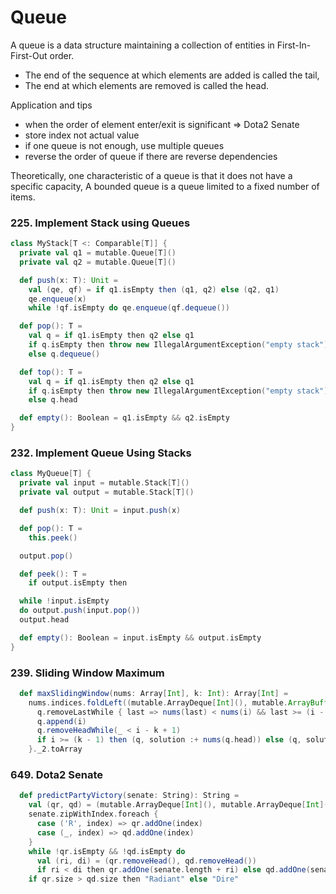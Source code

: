 # Queue
A queue is a data structure maintaining a collection of entities in First-In-First-Out order.
* The end of the sequence at which elements are added is called the tail, 
* The end at which elements are removed is called the head.

Application and tips
* when the order of element enter/exit is significant => Dota2 Senate
* store index not actual value
* if one queue is not enough, use multiple queues
* reverse the order of queue if there are reverse dependencies 

Theoretically, one characteristic of a queue is that it does not have a specific capacity, 
A bounded queue is a queue limited to a fixed number of items.

### 225. Implement Stack using Queues
```scala
class MyStack[T <: Comparable[T]] {
  private val q1 = mutable.Queue[T]()
  private val q2 = mutable.Queue[T]()

  def push(x: T): Unit =
    val (qe, qf) = if q1.isEmpty then (q1, q2) else (q2, q1)
    qe.enqueue(x)
    while !qf.isEmpty do qe.enqueue(qf.dequeue())

  def pop(): T =
    val q = if q1.isEmpty then q2 else q1
    if q.isEmpty then throw new IllegalArgumentException("empty stack")
    else q.dequeue()

  def top(): T =
    val q = if q1.isEmpty then q2 else q1
    if q.isEmpty then throw new IllegalArgumentException("empty stack")
    else q.head

  def empty(): Boolean = q1.isEmpty && q2.isEmpty
}
```

### 232. Implement Queue Using Stacks
```scala
class MyQueue[T] {
  private val input = mutable.Stack[T]()
  private val output = mutable.Stack[T]()

  def push(x: T): Unit = input.push(x)

  def pop(): T =
    this.peek()

  output.pop()

  def peek(): T =
    if output.isEmpty then

  while !input.isEmpty
  do output.push(input.pop())
  output.head

  def empty(): Boolean = input.isEmpty && output.isEmpty
}
```

### 239. Sliding Window Maximum
```scala
  def maxSlidingWindow(nums: Array[Int], k: Int): Array[Int] =
    nums.indices.foldLeft((mutable.ArrayDeque[Int](), mutable.ArrayBuffer[Int]())) { case ((q, solution), i) =>
      q.removeLastWhile { last => nums(last) < nums(i) && last >= (i - k + 1) }
      q.append(i)
      q.removeHeadWhile(_ < i - k + 1)
      if i >= (k - 1) then (q, solution :+ nums(q.head)) else (q, solution)
    }._2.toArray
```

### 649. Dota2 Senate
```scala
  def predictPartyVictory(senate: String): String =
    val (qr, qd) = (mutable.ArrayDeque[Int](), mutable.ArrayDeque[Int]())
    senate.zipWithIndex.foreach {
      case ('R', index) => qr.addOne(index)
      case (_, index) => qd.addOne(index)
    }
    while !qr.isEmpty && !qd.isEmpty do
      val (ri, di) = (qr.removeHead(), qd.removeHead())
      if ri < di then qr.addOne(senate.length + ri) else qd.addOne(senate.length + di)
    if qr.size > qd.size then "Radiant" else "Dire"
```
